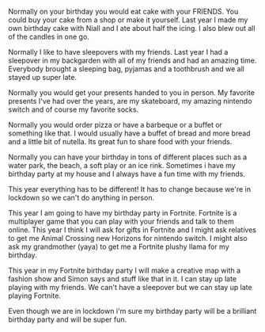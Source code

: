Normally on your birthday you would eat cake with your FRIENDS. You could buy your cake from a shop or make it yourself. Last year I made my own birthday cake with Niall and I ate about half the icing. I also blew out all of the candles in one go.

  Normally I like to have sleepovers with my friends. Last year I had a sleepover in my backgarden with all of my friends and had an amazing time. Everybody brought a sleeping bag, pyjamas and a toothbrush and we all stayed up super late.

Normally  you would get your presents handed to you in person. My favorite presents I've had over the years, are my skateboard, my amazing nintendo switch and of course my favorite socks.

Normally  you would order pizza or have a barbeque or a buffet or something like that. I would usually have a buffet of bread and more bread and a little bit of nutella. Its great fun to share food with your friends.

Normally you can have your birthday in tons of different places such as a water park, the beach, a soft play or an ice rink. Sometimes i have my birthday party at my house and I always have a fun time with my friends.

This year everything has to be different! It has to change because we're in lockdown so we can't do anything in person.

This year I am going to have my birthday party in Fortnite. Fortnite is a multiplayer game that you can play with your friends and talk to them online. This year I think I will ask for gifts in Fortnite and I might ask relatives to get me Animal Crossing new Horizons for nintendo switch. I might also ask my grandmother (yaya) to get me a Fortnite plushy llama for my birthday.

This year in my Fortnite birthday party I will make a creative map with a fashion show and Simon says and stuff like that in it. I can stay up late playing with my friends. We can't have a sleepover but we can stay up late playing Fortnite.

Even though we are in lockdown i'm sure my birthday party will be a brilliant birthday party and will be super fun.
